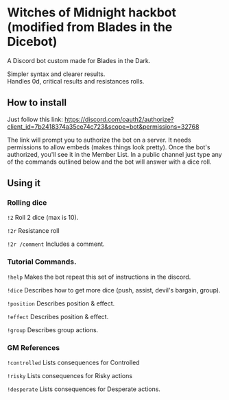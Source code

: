 # Witches of Midnight hackbot (modified from Blades in the Dicebot)

A Discord bot custom made for Blades in the Dark.

Simpler syntax and clearer results.  
Handles 0d, critical results and resistances rolls.  

## How to install

Just follow this link:
https://discord.com/oauth2/authorize?client_id=7b2418374a35ce74c723&scope=bot&permissions=32768

The link will prompt you to authorize the bot on a server. It needs permissions to allow embeds (makes things look pretty). Once the bot's authorized, you'll see it in the Member List. In a public channel just type any of the commands outlined below and the bot will answer with a dice roll.

## Using it

### Rolling dice

`!2` Roll 2 dice (max is 10).

`!2r` Resistance roll

`!2r /comment` Includes a comment.

### Tutorial Commands.

`!help` Makes the bot repeat this set of instructions in the discord.

`!dice` Describes how to get more dice (push, assist, devil's bargain, group).

`!position` Describes position & effect.

`!effect` Describes position & effect.

`!group` Describes group actions.

### GM References

`!controlled` Lists consequences for Controlled

`!risky` Lists consequences for Risky actions

`!desperate` Lists consequences for Desperate actions.
